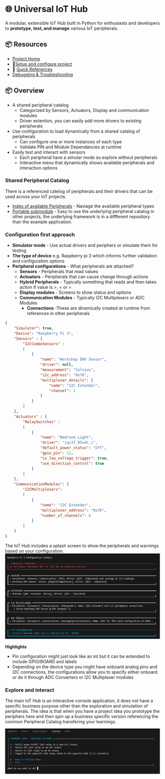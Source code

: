 # 🌐 Universal IoT Hub

A modular, extensible IoT Hub built in Python for enthusiasts and developers to **prototype, test, and manage** various IoT peripherals.

## 📦 Resources

- [Project Home](https://github.com/Mariustotle/universal_iot_hub)
- 🚀[Setup and configure project](/docs/setup.md)
- 🔗 [Quick Refenerces](/docs/quick_references.md)
- [Debugging & Troubleshooting](/docs/debugging.md)


## 📦 Overview

- A shared peripheral catalog
  - Categorized by Sensors, Actuators, Display and communication modules
  - Driver extention, you can easily add more drivers to existing peripherals
- Use configuration to load dynamically from a shared catalog of peripherals
  - Can configure one or more instances of each type
  - Validate PIN and Module Dependancies at runtime
- Easily test and interact with sensors
  - Each peripheral have a simular mode so explore without peripherals
  - Interactive menu that dynamically shows available peripherals and interaction options

### Shared Peripheral Catalog
There is a referenced catelog of peripherals and their drivers that can be used across your IoT projects.

- [Index of available Peripherals](https://github.com/Mariustotle/iot_peripherals/blob/main/peripheral_index.md) - Naviage the available peripheral types
- [Portable submodule](https://github.com/Mariustotle/iot_peripherals) - Easy to use the underlying peripheral catalog in other projects, the underlying framework is in a diffferent repository than the example application.

### Configuration first approach


- **Simulator mode** - Use actual drivers and periphers or simulate them for testing
- **The type of device** e.g. Raspberry pi 3 which informs further validation and configuration options
- **Peripheral configurations** - What peripherals are attached?
  - **Sensors** - Peripherals that read values
  - **Actuators** - Peripherals that can cause change through actions
  - **Hybrid Peripherals** - Typically something that reads and then takes action if value is >, < or =
  - **Display modules** - Screens to show status and options
  - **Communication Modules** - Typically I2C Multiplexers or ADC Modules
    - **Connections** -These are dinamically created at runtime from references in other peripherals

```json
{
    "Simulator": true,
    "Device": "Raspberry Pi 3",
    "Sensors" : {
        "I2CComboSensors" :
        [
            {
                "name": "Workshop ENV Sensor",
                "driver": null,                
                "measurement": "Celsius",
                "i2c_address": "0x76",
                "multiplexer_details": {
                    "name": "I2C Extender",
                    "channel": 1
                }
            }
        ]
    },
    "Actuators" : {
        "RelaySwitches" : 
        [
            {
                "name": "Bedroom Light",
                "driver": "jqc3f_05vdc_c",
                "default_power_status": "Off",
                "gpio_pin": 12,
                "is_low_voltage_trigger": true,
                "use_direction_control": true
            }
        ]
    },
    "CommunicationModules": {
        "I2CMultiplexers": 
        [
            {
                "name": "I2C Extender",
                "multiplexer_address": "0x76",
                "number_of_channels": 8
            }
        ]
    }
}
```

The IoT Hub includes a splash screen to show the peripherals and warnings based on your configuration.
![Splash Screen](https://raw.githubusercontent.com/Mariustotle/universal_iot_hub/refs/heads/main/resources/splash_screen.png)

**Highlights**
- Pin configuration might just look like an int but it can be extended to include GPIO/BOARD and labels
- Depending on the device type you might have onboard analog pins and I2C connections, the configurations allow you to specify either onboard or do it through ADC Converters or I2C Multiplexer modules

### Explore and interact
The main IoT Hub is an interactive console application, it does not have a specific business purpose other than the exploration and simulation of peripherals. The idea is that when you have a project idea you prototype the periphers here and then spin up a business specific version referencing the common Peripheral Catalog transfering your learnings.

![Interactive menu](https://raw.githubusercontent.com/Mariustotle/universal_iot_hub/refs/heads/main/resources/interactive_console_menu.png)












